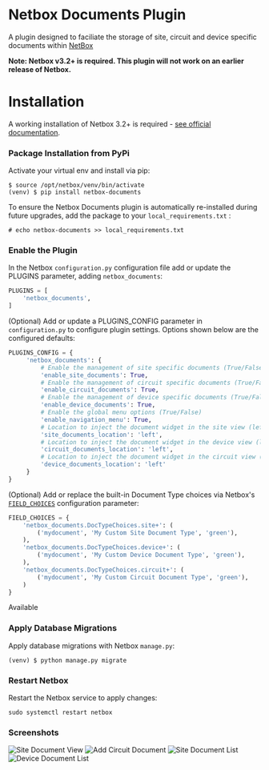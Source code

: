 # Netbox Documents Plugin

A plugin designed to faciliate the storage of site, circuit and device specific documents within [NetBox](https://github.com/netbox-community/netbox) 

**Note: Netbox v3.2+ is required. This plugin will not work on an earlier release of Netbox.**

# Installation

A working installation of Netbox 3.2+ is required - [see official documentation](https://netbox.readthedocs.io/en/stable/plugins/).

### Package Installation from PyPi

Activate your virtual env and install via pip:
```
$ source /opt/netbox/venv/bin/activate
(venv) $ pip install netbox-documents
```

To ensure the Netbox Documents plugin is automatically re-installed during future upgrades, add the package to your `local_requirements.txt` :

```no-highlight
# echo netbox-documents >> local_requirements.txt
```

### Enable the Plugin
In the Netbox `configuration.py` configuration file add or update the PLUGINS parameter, adding `netbox_documents`:
```python
PLUGINS = [
    'netbox_documents',
]
```

(Optional) Add or update a PLUGINS_CONFIG parameter in `configuration.py` to configure plugin settings. Options shown below are the configured defaults:
```python
PLUGINS_CONFIG = {
     'netbox_documents': {
         # Enable the management of site specific documents (True/False)
         'enable_site_documents': True,
         # Enable the management of circuit specific documents (True/False)
         'enable_circuit_documents': True,
         # Enable the management of device specific documents (True/False)
         'enable_device_documents': True,
         # Enable the global menu options (True/False)
         'enable_navigation_menu': True,
         # Location to inject the document widget in the site view (left/right)
         'site_documents_location': 'left',
         # Location to inject the document widget in the device view (left/right
         'circuit_documents_location': 'left',
         # Location to inject the document widget in the circuit view (left/right
         'device_documents_location': 'left'
     }
}

```

(Optional) Add or replace the built-in Document Type choices via Netbox's [`FIELD_CHOICES`](https://netbox.readthedocs.io/en/feature/configuration/optional-settings/#field_choices) configuration parameter:

```python
FIELD_CHOICES = {
    'netbox_documents.DocTypeChoices.site+': (
        ('mydocument', 'My Custom Site Document Type', 'green'),
    ),
    'netbox_documents.DocTypeChoices.device+': (
        ('mydocument', 'My Custom Device Document Type', 'green'),
    ),
    'netbox_documents.DocTypeChoices.circuit+': (
        ('mydocument', 'My Custom Circuit Document Type', 'green'),
    )
}
```

Available 

### Apply Database Migrations
Apply database migrations with Netbox `manage.py`:
```
(venv) $ python manage.py migrate
```

### Restart Netbox
Restart the Netbox service to apply changes:
```
sudo systemctl restart netbox
```

### Screenshots
![Site Document View](docs/img/siteview.png)
![Add Circuit Document](docs/img/addcircuit.png)
![Site Document List](docs/img/sitedocuments.png)
![Device Document List](docs/img/devicedocuments.png)